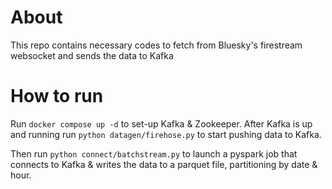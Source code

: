 # About
This repo contains necessary codes to fetch from Bluesky's firestream websocket and sends the data to Kafka

# How to run
Run `docker compose up -d` to set-up Kafka & Zookeeper. After Kafka is up and running run `python datagen/firehose.py` to start pushing data to Kafka. 

Then run `python connect/batchstream.py` to launch a pyspark job that connects to Kafka & writes the data to a parquet file, partitioning by date & hour.